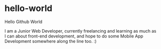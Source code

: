 # hello-world

Hello Github World

I am a Junior Web Developer, currently freelancing and
learning as much as I can about front-end development,
and hope to do some Mobile App Development somewhere along the line 
too. :)

